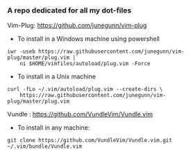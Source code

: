 ### A repo dedicated for all my dot-files

Vim-Plug: https://github.com/junegunn/vim-plug
 - To install in a Windows machine using powershell
```
iwr -useb https://raw.githubusercontent.com/junegunn/vim-plug/master/plug.vim |`
    ni $HOME/vimfiles/autoload/plug.vim -Force
```
- To install in a Unix machine
```
curl -fLo ~/.vim/autoload/plug.vim --create-dirs \
    https://raw.githubusercontent.com/junegunn/vim-plug/master/plug.vim

```

Vundle : https://github.com/VundleVim/Vundle.vim
- To install in any machine:

```
git clone https://github.com/VundleVim/Vundle.vim.git ~/.vim/bundle/Vundle.vim

```
